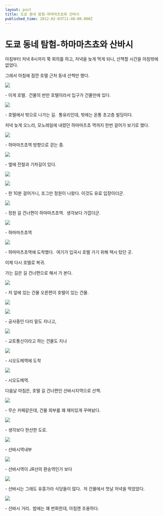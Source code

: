 ```yaml
---
layout: post
title: 도쿄 동네 탐험-하마마츠쵸와 산바시
published_time: 2012-02-03T11:48:00.000Z
---
```


# 도쿄 동네 탐험-하마마츠쵸와 산바시


아침부터 저녁 8시까지 쭉 회의를 하고, 저녁을 늦게 먹게 되니, 산책할 시간을 아침밖에 없었다.

그래서 아침에 잠깐 호텔 근처 동네 산책만 했다.

![](../pds/201202/03/80/a0109780_4f2b2bdb36366.jpg)

\- 이게 호텔.  건물의 반만 호텔이라서 입구가 건물만에 있다.

![](../pds/201202/03/80/a0109780_4f2b2bd93d6bf.jpg)

\- 호텔에서 밖으로 나가는 길.  통유리인데, 밖에는 온통 초고층 빌딩이다.

저녁 늦게 오느라, 모노레일에 내렸던 하마마츠쵸 역까지 한번 걸어가 보기로 했다.

![](../pds/201202/03/80/a0109780_4f2b2bdb08e10.jpg)

\- 하마마츠쵸역 방향으로 걷는 중.

![](../pds/201202/03/80/a0109780_4f2b2beccb191.jpg)

\- 옆에 전철과 기차길이 있다.

![](../pds/201202/03/80/a0109780_4f2b2bee9b07c.jpg)

![](../pds/201202/03/80/a0109780_4f2b2bf03d5a7.jpg)

\- 한 10분 걸어가니, 조그만 정원이 나왔다. 이것도 유료 입장이더군.

![](../pds/201202/03/80/a0109780_4f2b2bf112ea7.jpg)

\- 정원 길 건너편이 하마마츠쵸역.  생각보다 가깝더군.

![](../pds/201202/03/80/a0109780_4f2b2bf28b9a1.jpg)

\- 하마마츠쵸역

![](../pds/201202/03/80/a0109780_4f2b2bf16fe41.jpg)

\- 하마마츠초역에 도착했다.  여기가 입국시 호텔 가기 위해 택시 탔던 곳.

이제 다시 호텔로 복귀.

가는 길은 길 건너편으로 해서 가 본다.

![](../pds/201202/03/80/a0109780_4f2b2c0a990d0.jpg)

\- 저 앞에 있는 건물 오른편이 호텔이 있는 건물.

![](../pds/201202/03/80/a0109780_4f2b2c0b83a2d.jpg)

![](../pds/201202/03/80/a0109780_4f2b2c0cbb097.jpg)

\- 공사중인 다리 밑도 지나고,

![](../pds/201202/03/80/a0109780_4f2b2c0d2a65f.jpg)

\- 교토통신이라고 하는 건물도 지나

![](../pds/201202/03/80/a0109780_4f2b2c0e4fb21.jpg)

\- 시오도메역에 도착

![](../pds/201202/03/80/a0109780_4f2b2c0e05bda.jpg)

\- 시오도메역.

다음날 아침은, 호텔 길 건너편인 산바시지역으로 산책.

![](../pds/201202/03/80/a0109780_4f2b2c437e0d3.jpg)

\- 무슨 카페같은데, 건물 외부를 꽤 재미있게 꾸며놨다.

![](../pds/201202/03/80/a0109780_4f2b2c444284c.jpg)

\- 생각보다 한산한 도로.

![](../pds/201202/03/80/a0109780_4f2b2c4513af6.jpg)

\- 산바시역내부

![](../pds/201202/03/80/a0109780_4f2b2c47aaad6.jpg)

\- 산바시역이 JR선의 환승역인가 보다

![](../pds/201202/03/80/a0109780_4f2b2c4762688.jpg)

\- 산바시는 그래도 유흥가라 식당들이 많다.  저 건물에서 첫날 저녁을 먹었었다.

![](../pds/201202/03/80/a0109780_4f2b2c48cb177.jpg)

\- 산바시 거리.  밤에는 꽤 번화한데, 아침엔 조용하다.

